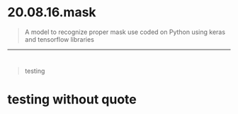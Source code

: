 # 20.08.16.mask

> A model to recognize proper mask use coded on Python using keras and tensorflow libraries
---
# 
> testing
# testing without quote
